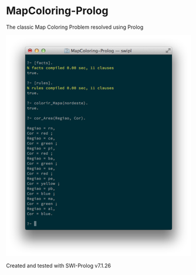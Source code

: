 MapColoring-Prolog
==================

The classic Map Coloring Problem resolved using Prolog

![Using MapColoring](https://github.com/zidenis/MapColoring-Prolog/blob/master/Screenshot.png)

Created and tested with SWI-Prolog v7.1.26
